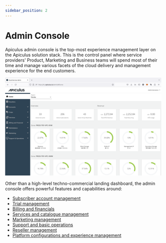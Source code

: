 ```yaml
---
sidebar_position: 2
---
```

# Admin Console

Apiculus admin console is the top-most experience management layer on the Apiculus solution stack. This is the control panel where service providers' Product, Marketing and Business teams will spend most of their time and manage various facets of the cloud delivery and management experience for the end customers.

![Admin Console](img/adminConsole.png)

Other than a high-level techno-commercial landing dashboard, the admin console offers powerful features and capabilities around:

- [Subscriber account management](\docs\Administration\SubscribersandAccounts\AccountManagementOverview.md)
- [Trial management](\docs\Administration\TrialManagement\AboutTrials.md)
- [Billing and financials](\docs\Administration\BillingandFinancials\Overview.md)
- [Services and catalogue management](\docs\Administration\ServicesManagement\Overview.md)
- [Marketing management](\docs\Administration\MarketingManagement\Overview.md)
- [Support and basic operations](\docs\Administration\SupportManagement\Overview.md)
- [Reseller management](\docs\Administration\ResellerManagement\Overview.md)
- [Platform configurations and experience management](/docs/category/configuration)